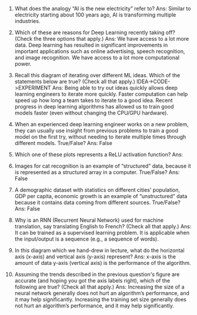 1. What does the analogy “AI is the new electricity” refer to?
Ans: Similar to electricity starting about 100 years ago, AI is transforming multiple industries.

2. Which of these are reasons for Deep Learning recently taking off? (Check the three options that apply.)
Ans:
We have access to a lot more data.
Deep learning has resulted in significant improvements in important applications such as online advertising, speech recognition, and image recognition.
We have access to a lot more computational power.

3. Recall this diagram of iterating over different ML ideas. Which of the statements below are true? (Check all that apply.)
IDEA->CODE->EXPERIMENT
Ans:
Being able to try out ideas quickly allows deep learning engineers to iterate more quickly.
Faster computation can help speed up how long a team takes to iterate to a good idea.
Recent progress in deep learning algorithms has allowed us to train good models faster (even without changing the CPU/GPU hardware).

4. When an experienced deep learning engineer works on a new problem, they can usually use insight from previous problems to train a good model on the first try, without needing to iterate multiple times through different models. True/False?
Ans: False

5. Which one of these plots represents a ReLU activation function?
Ans:

6. Images for cat recognition is an example of “structured” data, because it is represented as a structured array in a computer. True/False?
Ans: False

7. A demographic dataset with statistics on different cities' population, GDP per capita, economic growth is an example of “unstructured” data because it contains data coming from different sources. True/False?
Ans: False

8. Why is an RNN (Recurrent Neural Network) used for machine translation, say translating English to French? (Check all that apply.)
Ans:
It can be trained as a supervised learning problem.
It is applicable when the input/output is a sequence (e.g., a sequence of words).

9. In this diagram which we hand-drew in lecture, what do the horizontal axis (x-axis) and vertical axis (y-axis) represent?
Ans:
x-axis is the amount of data
y-axis (vertical axis) is the performance of the algorithm.

10. Assuming the trends described in the previous question's figure are accurate (and hoping you got the axis labels right), which of the following are true? (Check all that apply.)
Ans:
Increasing the size of a neural network generally does not hurt an algorithm’s performance, and it may help significantly.
Increasing the training set size generally does not hurt an algorithm’s performance, and it may help significantly.
